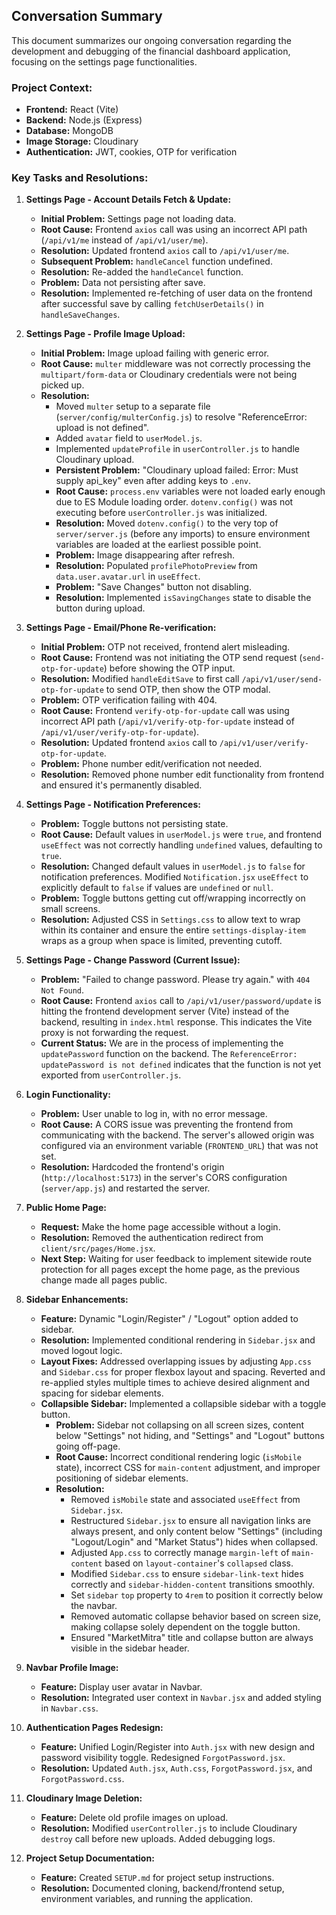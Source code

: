 ## Conversation Summary

This document summarizes our ongoing conversation regarding the development and debugging of the financial dashboard application, focusing on the settings page functionalities.

### Project Context:
*   **Frontend:** React (Vite)
*   **Backend:** Node.js (Express)
*   **Database:** MongoDB
*   **Image Storage:** Cloudinary
*   **Authentication:** JWT, cookies, OTP for verification

### Key Tasks and Resolutions:

1.  **Settings Page - Account Details Fetch & Update:**
    *   **Initial Problem:** Settings page not loading data.
    *   **Root Cause:** Frontend `axios` call was using an incorrect API path (`/api/v1/me` instead of `/api/v1/user/me`).
    *   **Resolution:** Updated frontend `axios` call to `/api/v1/user/me`.
    *   **Subsequent Problem:** `handleCancel` function undefined.
    *   **Resolution:** Re-added the `handleCancel` function.
    *   **Problem:** Data not persisting after save.
    *   **Resolution:** Implemented re-fetching of user data on the frontend after successful save by calling `fetchUserDetails()` in `handleSaveChanges`.

2.  **Settings Page - Profile Image Upload:**
    *   **Initial Problem:** Image upload failing with generic error.
    *   **Root Cause:** `multer` middleware was not correctly processing the `multipart/form-data` or Cloudinary credentials were not being picked up.
    *   **Resolution:**
        *   Moved `multer` setup to a separate file (`server/config/multerConfig.js`) to resolve "ReferenceError: upload is not defined".
        *   Added `avatar` field to `userModel.js`.
        *   Implemented `updateProfile` in `userController.js` to handle Cloudinary upload.
        *   **Persistent Problem:** "Cloudinary upload failed: Error: Must supply api_key" even after adding keys to `.env`.
        *   **Root Cause:** `process.env` variables were not loaded early enough due to ES Module loading order. `dotenv.config()` was not executing before `userController.js` was initialized.
        *   **Resolution:** Moved `dotenv.config()` to the very top of `server/server.js` (before any imports) to ensure environment variables are loaded at the earliest possible point.
        *   **Problem:** Image disappearing after refresh.
        *   **Resolution:** Populated `profilePhotoPreview` from `data.user.avatar.url` in `useEffect`.
        *   **Problem:** "Save Changes" button not disabling.
        *   **Resolution:** Implemented `isSavingChanges` state to disable the button during upload.

3.  **Settings Page - Email/Phone Re-verification:**
    *   **Initial Problem:** OTP not received, frontend alert misleading.
    *   **Root Cause:** Frontend was not initiating the OTP send request (`send-otp-for-update`) before showing the OTP input.
    *   **Resolution:** Modified `handleEditSave` to first call `/api/v1/user/send-otp-for-update` to send OTP, then show the OTP modal.
    *   **Problem:** OTP verification failing with 404.
    *   **Root Cause:** Frontend `verify-otp-for-update` call was using incorrect API path (`/api/v1/verify-otp-for-update` instead of `/api/v1/user/verify-otp-for-update`).
    *   **Resolution:** Updated frontend `axios` call to `/api/v1/user/verify-otp-for-update`.
    *   **Problem:** Phone number edit/verification not needed.
    *   **Resolution:** Removed phone number edit functionality from frontend and ensured it's permanently disabled.

4.  **Settings Page - Notification Preferences:**
    *   **Problem:** Toggle buttons not persisting state.
    *   **Root Cause:** Default values in `userModel.js` were `true`, and frontend `useEffect` was not correctly handling `undefined` values, defaulting to `true`.
    *   **Resolution:** Changed default values in `userModel.js` to `false` for notification preferences. Modified `Notification.jsx` `useEffect` to explicitly default to `false` if values are `undefined` or `null`.
    *   **Problem:** Toggle buttons getting cut off/wrapping incorrectly on small screens.
    *   **Resolution:** Adjusted CSS in `Settings.css` to allow text to wrap within its container and ensure the entire `settings-display-item` wraps as a group when space is limited, preventing cutoff.

5.  **Settings Page - Change Password (Current Issue):**
    *   **Problem:** "Failed to change password. Please try again." with `404 Not Found`.
    *   **Root Cause:** Frontend `axios` call to `/api/v1/user/password/update` is hitting the frontend development server (Vite) instead of the backend, resulting in `index.html` response. This indicates the Vite proxy is not forwarding the request.
    *   **Current Status:** We are in the process of implementing the `updatePassword` function on the backend. The `ReferenceError: updatePassword is not defined` indicates that the function is not yet exported from `userController.js`.

6.  **Login Functionality:**
    *   **Problem:** User unable to log in, with no error message.
    *   **Root Cause:** A CORS issue was preventing the frontend from communicating with the backend. The server's allowed origin was configured via an environment variable (`FRONTEND_URL`) that was not set.
    *   **Resolution:** Hardcoded the frontend's origin (`http://localhost:5173`) in the server's CORS configuration (`server/app.js`) and restarted the server.

7.  **Public Home Page:**
    *   **Request:** Make the home page accessible without a login.
    *   **Resolution:** Removed the authentication redirect from `client/src/pages/Home.jsx`.
    *   **Next Step:** Waiting for user feedback to implement sitewide route protection for all pages except the home page, as the previous change made all pages public.

8.  **Sidebar Enhancements:**
    *   **Feature:** Dynamic "Login/Register" / "Logout" option added to sidebar.
    *   **Resolution:** Implemented conditional rendering in `Sidebar.jsx` and moved logout logic.
    *   **Layout Fixes:** Addressed overlapping issues by adjusting `App.css` and `Sidebar.css` for proper flexbox layout and spacing. Reverted and re-applied styles multiple times to achieve desired alignment and spacing for sidebar elements.
    *   **Collapsible Sidebar:** Implemented a collapsible sidebar with a toggle button.
        *   **Problem:** Sidebar not collapsing on all screen sizes, content below "Settings" not hiding, and "Settings" and "Logout" buttons going off-page.
        *   **Root Cause:** Incorrect conditional rendering logic (`isMobile` state), incorrect CSS for `main-content` adjustment, and improper positioning of sidebar elements.
        *   **Resolution:**
            *   Removed `isMobile` state and associated `useEffect` from `Sidebar.jsx`.
            *   Restructured `Sidebar.jsx` to ensure all navigation links are always present, and only content below "Settings" (including "Logout/Login" and "Market Status") hides when collapsed.
            *   Adjusted `App.css` to correctly manage `margin-left` of `main-content` based on `layout-container`'s `collapsed` class.
            *   Modified `Sidebar.css` to ensure `sidebar-link-text` hides correctly and `sidebar-hidden-content` transitions smoothly.
            *   Set `sidebar` `top` property to `4rem` to position it correctly below the navbar.
            *   Removed automatic collapse behavior based on screen size, making collapse solely dependent on the toggle button.
            *   Ensured "MarketMitra" title and collapse button are always visible in the sidebar header.

9.  **Navbar Profile Image:**
    *   **Feature:** Display user avatar in Navbar.
    *   **Resolution:** Integrated user context in `Navbar.jsx` and added styling in `Navbar.css`.

10. **Authentication Pages Redesign:**
    *   **Feature:** Unified Login/Register into `Auth.jsx` with new design and password visibility toggle. Redesigned `ForgotPassword.jsx`.
    *   **Resolution:** Updated `Auth.jsx`, `Auth.css`, `ForgotPassword.jsx`, and `ForgotPassword.css`.

11. **Cloudinary Image Deletion:**
    *   **Feature:** Delete old profile images on upload.
    *   **Resolution:** Modified `userController.js` to include Cloudinary `destroy` call before new uploads. Added debugging logs.

12. **Project Setup Documentation:**
    *   **Feature:** Created `SETUP.md` for project setup instructions.
    *   **Resolution:** Documented cloning, backend/frontend setup, environment variables, and running the application.
